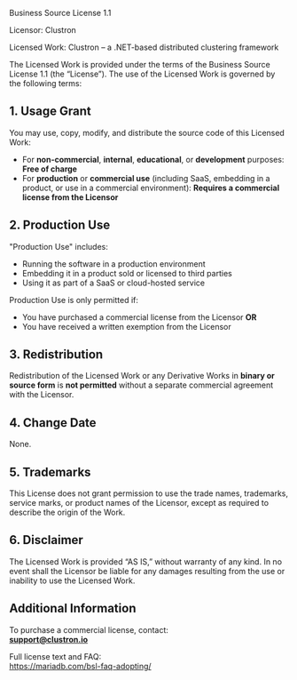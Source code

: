 Business Source License 1.1

Licensor: Clustron 

Licensed Work: Clustron – a .NET-based distributed clustering framework

The Licensed Work is provided under the terms of the Business Source License 1.1 (the “License”). The use of the Licensed Work is governed by the following terms:

## 1. Usage Grant

You may use, copy, modify, and distribute the source code of this Licensed Work:

- For **non-commercial**, **internal**, **educational**, or **development** purposes: **Free of charge**
- For **production** or **commercial use** (including SaaS, embedding in a product, or use in a commercial environment): **Requires a commercial license from the Licensor**

## 2. Production Use

"Production Use" includes:
- Running the software in a production environment
- Embedding it in a product sold or licensed to third parties
- Using it as part of a SaaS or cloud-hosted service

Production Use is only permitted if:
- You have purchased a commercial license from the Licensor **OR**
- You have received a written exemption from the Licensor

## 3. Redistribution

Redistribution of the Licensed Work or any Derivative Works in **binary or source form** is **not permitted** without a separate commercial agreement with the Licensor.

## 4. Change Date

None.

## 5. Trademarks

This License does not grant permission to use the trade names, trademarks, service marks, or product names of the Licensor, except as required to describe the origin of the Work.

## 6. Disclaimer

The Licensed Work is provided “AS IS,” without warranty of any kind. In no event shall the Licensor be liable for any damages resulting from the use or inability to use the Licensed Work.

## Additional Information

To purchase a commercial license, contact:  
**support@clustron.io** 

Full license text and FAQ:  
https://mariadb.com/bsl-faq-adopting/

